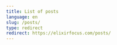```yaml
---
title: List of posts
language: en
slug: /posts/
type: redirect
redirect: https://elixirfocus.com/posts/
---
```

